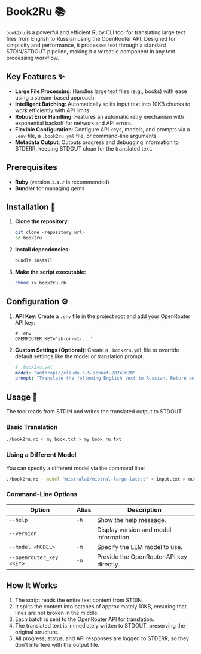 # Book2Ru 📚

`book2ru` is a powerful and efficient Ruby CLI tool for translating large text files from English to Russian using the OpenRouter API. Designed for simplicity and performance, it processes text through a standard STDIN/STDOUT pipeline, making it a versatile component in any text processing workflow.

## Key Features ✨

- **Large File Processing**: Handles large text files (e.g., books) with ease using a stream-based approach.
- **Intelligent Batching**: Automatically splits input text into 10KB chunks to work efficiently with API limits.
- **Robust Error Handling**: Features an automatic retry mechanism with exponential backoff for network and API errors.
- **Flexible Configuration**: Configure API keys, models, and prompts via a `.env` file, a `.book2ru.yml` file, or command-line arguments.
- **Metadata Output**: Outputs progress and debugging information to STDERR, keeping STDOUT clean for the translated text.

## Prerequisites

- **Ruby** (version `3.4.2` is recommended)
- **Bundler** for managing gems

## Installation 🚀

1.  **Clone the repository:**
    ```bash
    git clone <repository_url>
    cd book2ru
    ```

2.  **Install dependencies:**
    ```bash
    bundle install
    ```

3.  **Make the script executable:**
    ```bash
    chmod +x book2ru.rb
    ```

## Configuration ⚙️

1.  **API Key**: Create a `.env` file in the project root and add your OpenRouter API key:

    ```env
    # .env
    OPENROUTER_KEY='sk-or-v1-...'
    ```

2.  **Custom Settings (Optional)**: Create a `.book2ru.yml` file to override default settings like the model or translation prompt.

    ```yaml
    # .book2ru.yml
    model: "anthropic/claude-3-5-sonnet-20240620"
    prompt: "Translate the following English text to Russian. Return only the translated text, preserving all original formatting and line breaks:"
    ```

## Usage 📖

The tool reads from STDIN and writes the translated output to STDOUT.

### Basic Translation

```bash
./book2ru.rb < my_book.txt > my_book_ru.txt
```

### Using a Different Model

You can specify a different model via the command line:

```bash
./book2ru.rb --model "mistralai/mistral-large-latest" < input.txt > output.txt
```

### Command-Line Options

| Option               | Alias | Description                               |
| -------------------- | ----- | ----------------------------------------- |
| `--help`             | `-h`  | Show the help message.                    |
| `--version`          |       | Display version and model information.    |
| `--model <MODEL>`      | `-m`  | Specify the LLM model to use.             |
| `--openrouter_key <KEY>` | `-o`  | Provide the OpenRouter API key directly.  |

## How It Works

1.  The script reads the entire text content from STDIN.
2.  It splits the content into batches of approximately 10KB, ensuring that lines are not broken in the middle.
3.  Each batch is sent to the OpenRouter API for translation.
4.  The translated text is immediately written to STDOUT, preserving the original structure.
5.  All progress, status, and API responses are logged to STDERR, so they don't interfere with the output file.
